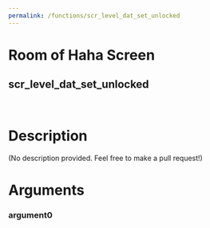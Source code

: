 ```yaml
---
permalink: /functions/scr_level_dat_set_unlocked
---
```

# Room of Haha Screen  
## scr_level_dat_set_unlocked  
&nbsp;  
# Description  
(No description provided. Feel free to make a pull request!) 
&nbsp;  
# Arguments
### argument0

&nbsp;  


